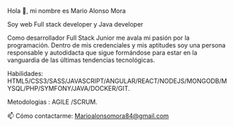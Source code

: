 Hola 👋, mi nombre es Mario Alonso Mora


Soy web Full stack developer y Java developer


Como desarrollador Full Stack Junior me avala mi pasión por la programación. Dentro de mis credenciales y mis aptitudes soy una persona responsable y autodidacta que sigue formándose para estar en la vanguardia de las últimas tendencias tecnológicas.


Habilidades: HTML5/CSS3/SASS/JAVASCRIPT/ANGULAR/REACT/NODEJS/MONGODB/MYSQL/PHP/SYMFONY/JAVA/DOCKER/GIT.

Metodologias : AGILE /SCRUM. 


📫 Cómo contactarme: Marioalonsomora84@gmail.com




